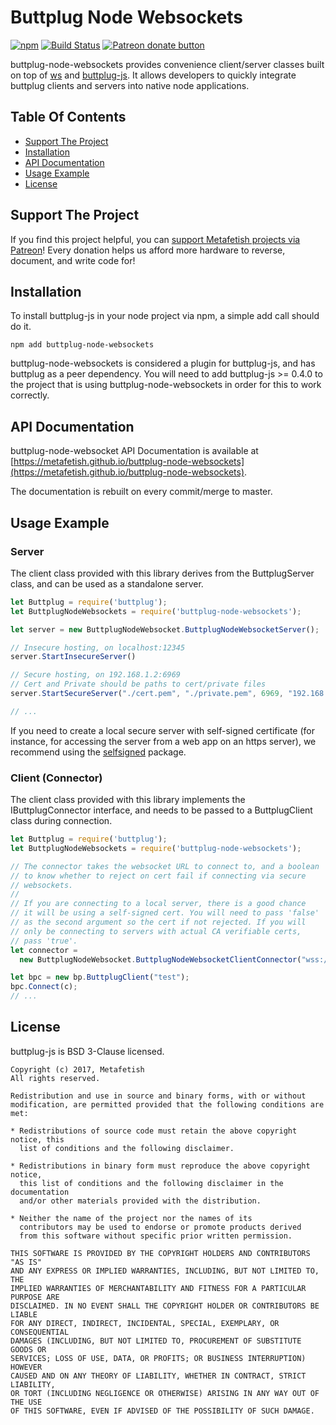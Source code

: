 # Buttplug Node Websockets

[![npm](https://img.shields.io/npm/v/buttplug-node-websockets.svg)](https://npmjs.com/package/buttplug-node-websockets) [![Build Status](https://travis-ci.org/qdot/buttplug-node-websockets.svg?branch=master)](https://travis-ci.org/metafetish/buttplug-node-websockets) [![Patreon donate button](https://img.shields.io/badge/patreon-donate-yellow.svg)](https://www.patreon.com/qdot)

buttplug-node-websockets provides convenience client/server classes
built on top of [ws](https://github.com/websockets/ws) and
[buttplug-js](https://github.com/metafetish/buttplug-js). It allows
developers to quickly integrate buttplug clients and servers into
native node applications.

## Table Of Contents

- [Support The Project](#support-the-project)
- [Installation](#installation)
- [API Documentation](#api-documentation)
- [Usage Example](#usage-example)
- [License](#license)

## Support The Project

If you find this project helpful, you
can
[support Metafetish projects via Patreon](http://patreon.com/qdot)!
Every donation helps us afford more hardware to reverse, document, and
write code for!

## Installation

To install buttplug-js in your node project via npm, a simple add call
should do it.

```
npm add buttplug-node-websockets
```

buttplug-node-websockets is considered a plugin for buttplug-js, and
has buttplug as a peer dependency. You will need to add buttplug-js >=
0.4.0 to the project that is using buttplug-node-websockets in order
for this to work correctly.

## API Documentation

buttplug-node-websocket API Documentation is available at
[https://metafetish.github.io/buttplug-node-websockets](https://metafetish.github.io/buttplug-node-websockets).

The documentation is rebuilt on every commit/merge to master.

## Usage Example

### Server

The client class provided with this library derives from the
ButtplugServer class, and can be used as a standalone server.

```javascript
let Buttplug = require('buttplug');
let ButtplugNodeWebsockets = require('buttplug-node-websockets');

let server = new ButtplugNodeWebsocket.ButtplugNodeWebsocketServer();

// Insecure hosting, on localhost:12345
server.StartInsecureServer()

// Secure hosting, on 192.168.1.2:6969
// Cert and Private should be paths to cert/private files
server.StartSecureServer("./cert.pem", "./private.pem", 6969, "192.168.1.2");

// ...
```

If you need to create a local secure server with self-signed
certificate (for instance, for accessing the server from a web app on
an https server), we recommend using the
[selfsigned](https://www.npmjs.com/package/selfsigned) package.

### Client (Connector)

The client class provided with this library implements the
IButtplugConnector interface, and needs to be passed to a
ButtplugClient class during connection.

```javascript
let Buttplug = require('buttplug');
let ButtplugNodeWebsockets = require('buttplug-node-websockets');

// The connector takes the websocket URL to connect to, and a boolean
// to know whether to reject on cert fail if connecting via secure
// websockets.
//
// If you are connecting to a local server, there is a good chance 
// it will be using a self-signed cert. You will need to pass 'false'
// as the second argument so the cert if not rejected. If you will 
// only be connecting to servers with actual CA verifiable certs,
// pass 'true'.
let connector = 
  new ButtplugNodeWebsocket.ButtplugNodeWebsocketClientConnector("wss://localhost:12345/buttplug", false);

let bpc = new bp.ButtplugClient("test");
bpc.Connect(c);
// ...
```

## License

buttplug-js is BSD 3-Clause licensed.

    Copyright (c) 2017, Metafetish
    All rights reserved.
    
    Redistribution and use in source and binary forms, with or without
    modification, are permitted provided that the following conditions are met:
    
    * Redistributions of source code must retain the above copyright notice, this
      list of conditions and the following disclaimer.
    
    * Redistributions in binary form must reproduce the above copyright notice,
      this list of conditions and the following disclaimer in the documentation
      and/or other materials provided with the distribution.
    
    * Neither the name of the project nor the names of its
      contributors may be used to endorse or promote products derived
      from this software without specific prior written permission.
    
    THIS SOFTWARE IS PROVIDED BY THE COPYRIGHT HOLDERS AND CONTRIBUTORS "AS IS"
    AND ANY EXPRESS OR IMPLIED WARRANTIES, INCLUDING, BUT NOT LIMITED TO, THE
    IMPLIED WARRANTIES OF MERCHANTABILITY AND FITNESS FOR A PARTICULAR PURPOSE ARE
    DISCLAIMED. IN NO EVENT SHALL THE COPYRIGHT HOLDER OR CONTRIBUTORS BE LIABLE
    FOR ANY DIRECT, INDIRECT, INCIDENTAL, SPECIAL, EXEMPLARY, OR CONSEQUENTIAL
    DAMAGES (INCLUDING, BUT NOT LIMITED TO, PROCUREMENT OF SUBSTITUTE GOODS OR
    SERVICES; LOSS OF USE, DATA, OR PROFITS; OR BUSINESS INTERRUPTION) HOWEVER
    CAUSED AND ON ANY THEORY OF LIABILITY, WHETHER IN CONTRACT, STRICT LIABILITY,
    OR TORT (INCLUDING NEGLIGENCE OR OTHERWISE) ARISING IN ANY WAY OUT OF THE USE
    OF THIS SOFTWARE, EVEN IF ADVISED OF THE POSSIBILITY OF SUCH DAMAGE.
